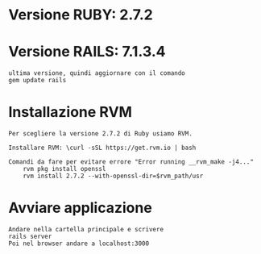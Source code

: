 
# Versione RUBY: 2.7.2
# Versione RAILS: 7.1.3.4
    ultima versione, quindi aggiornare con il comando
    gem update rails
# Installazione RVM
    Per scegliere la versione 2.7.2 di Ruby usiamo RVM.

    Installare RVM: \curl -sSL https://get.rvm.io | bash

    Comandi da fare per evitare errore "Error running __rvm_make -j4..."
        rvm pkg install openssl
        rvm install 2.7.2 --with-openssl-dir=$rvm_path/usr

    

# Avviare applicazione
    Andare nella cartella principale e scrivere
    rails server
    Poi nel browser andare a localhost:3000 